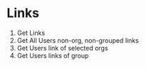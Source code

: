# Links
1. Get Links
  1. Get All Users non-org, non-grouped links
  2. Get Users link of selected orgs
  3. Get Users links of group
